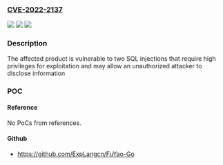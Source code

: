 ### [CVE-2022-2137](https://cve.mitre.org/cgi-bin/cvename.cgi?name=CVE-2022-2137)
![](https://img.shields.io/static/v1?label=Product&message=iView&color=blue)
![](https://img.shields.io/static/v1?label=Version&message=All%3C%205_7_04_6469%20&color=brighgreen)
![](https://img.shields.io/static/v1?label=Vulnerability&message=CWE-89%20SQL%20Injection&color=brighgreen)

### Description

The affected product is vulnerable to two SQL injections that require high privileges for exploitation and may allow an unauthorized attacker to disclose information

### POC

#### Reference
No PoCs from references.

#### Github
- https://github.com/ExpLangcn/FuYao-Go

